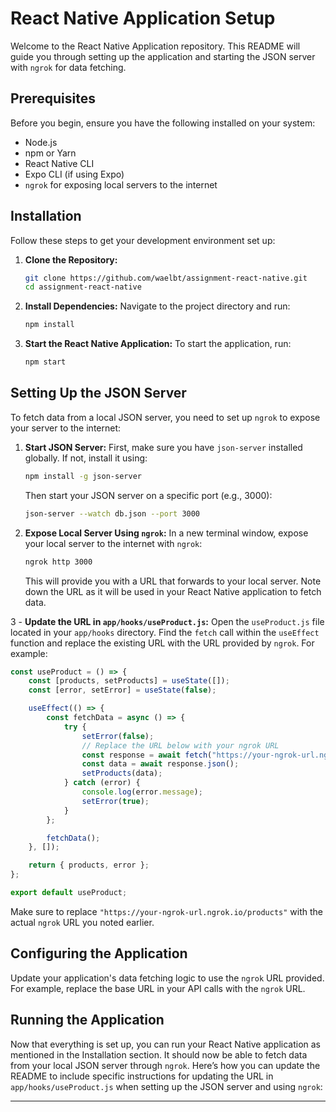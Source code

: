 # React Native Application Setup

Welcome to the React Native Application repository. This README will guide you through setting up the application and starting the JSON server with `ngrok` for data fetching.

## Prerequisites

Before you begin, ensure you have the following installed on your system:
- Node.js
- npm or Yarn
- React Native CLI
- Expo CLI (if using Expo)
- `ngrok` for exposing local servers to the internet

## Installation

Follow these steps to get your development environment set up:

1. **Clone the Repository:**
   ```bash
   git clone https://github.com/waelbt/assignment-react-native.git
   cd assignment-react-native
   ```

2. **Install Dependencies:**
   Navigate to the project directory and run:
   ```bash
   npm install
   ```

3. **Start the React Native Application:**
   To start the application, run:
   ```bash
   npm start
   ```

## Setting Up the JSON Server

To fetch data from a local JSON server, you need to set up `ngrok` to expose your server to the internet:

1. **Start JSON Server:**
   First, make sure you have `json-server` installed globally. If not, install it using:
   ```bash
   npm install -g json-server
   ```
   Then start your JSON server on a specific port (e.g., 3000):
   ```bash
   json-server --watch db.json --port 3000
   ```

2. **Expose Local Server Using `ngrok`:**
   In a new terminal window, expose your local server to the internet with `ngrok`:
   ```bash
   ngrok http 3000
   ```
   This will provide you with a URL that forwards to your local server. Note down the URL as it will be used in your React Native application to fetch data.
  
 3 - **Update the URL in `app/hooks/useProduct.js`:**
   Open the `useProduct.js` file located in your `app/hooks` directory. Find the `fetch` call within the `useEffect` function and replace the existing URL with the URL provided by `ngrok`. For example:

   ```javascript
   const useProduct = () => {
       const [products, setProducts] = useState([]);
       const [error, setError] = useState(false);

       useEffect(() => {
           const fetchData = async () => {
               try {
                   setError(false);
                   // Replace the URL below with your ngrok URL
                   const response = await fetch("https://your-ngrok-url.ngrok.io/products");
                   const data = await response.json();
                   setProducts(data);
               } catch (error) {
                   console.log(error.message);
                   setError(true);
               }
           };

           fetchData();
       }, []);

       return { products, error };
   };

   export default useProduct;
   ```

   Make sure to replace `"https://your-ngrok-url.ngrok.io/products"` with the actual `ngrok` URL you noted earlier.


## Configuring the Application

Update your application's data fetching logic to use the `ngrok` URL provided. For example, replace the base URL in your API calls with the `ngrok` URL.

## Running the Application

Now that everything is set up, you can run your React Native application as mentioned in the Installation section. It should now be able to fetch data from your local JSON server through `ngrok`.
Here’s how you can update the README to include specific instructions for updating the URL in `app/hooks/useProduct.js` when setting up the JSON server and using `ngrok`:

---
